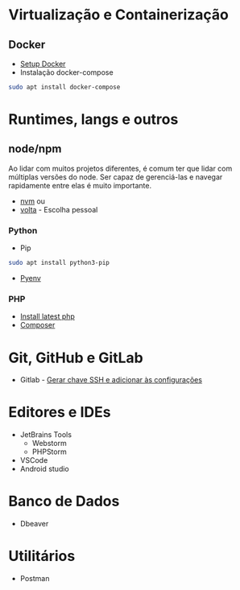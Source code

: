 
# Virtualização e Containerização

## Docker

- [Setup Docker](https://docs.docker.com/engine/install/ubuntu/)
- Instalação docker-compose
```sh
sudo apt install docker-compose
```

# Runtimes, langs e outros

## node/npm

Ao lidar com muitos projetos diferentes, é comum ter que lidar com múltiplas versões do node. Ser capaz de gerenciá-las e navegar rapidamente entre elas é muito importante.
- [nvm](https://github.com/nvm-sh/nvm)
ou
- [volta](https://volta.sh/) - Escolha pessoal

### Python

- Pip
```sh
sudo apt install python3-pip
```

- [Pyenv](https://itslinuxfoss.com/install-use-pyenv-ubuntu/)

###  PHP

- [Install latest php](https://linuxhint.com/install-latest-php-ubuntu22-04/)
- [Composer](https://getcomposer.org/download/)

# Git, GitHub e GitLab

- Gitlab - [Gerar chave SSH e adicionar às configurações](https://docs.gitlab.com/ee/user/ssh.html)

# Editores e IDEs

- JetBrains Tools
	- Webstorm
	- PHPStorm
- VSCode
- Android studio

# Banco de Dados

- Dbeaver

# Utilitários

- Postman